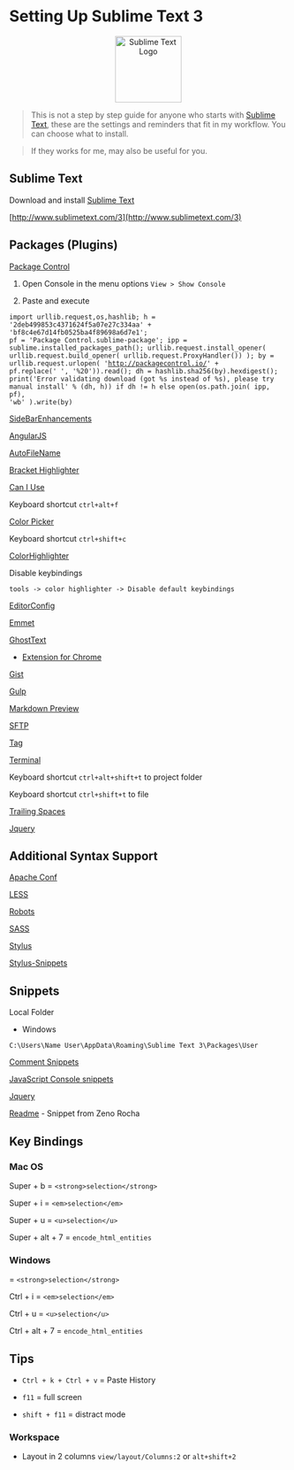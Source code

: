 # Setting Up Sublime Text 3

<p align="center"><img src="http://upload.wikimedia.org/wikipedia/en/4/4c/Sublime_Text_Logo.png" alt="Sublime Text Logo" width="120" ></p>

> This is not a step by step guide for anyone who starts with [Sublime Text](http://www.sublimetext.com/), these are the settings and reminders that fit in my workflow. You can choose what to install.

> If they works for me, may also be useful for you.

## Sublime Text

Download and install [Sublime Text](http://www.sublimetext.com/)

[http://www.sublimetext.com/3](http://www.sublimetext.com/3)

## Packages (Plugins)

[Package Control](https://sublime.wbond.net/)

1. Open Console in the menu options `View > Show Console`

1. Paste and execute

<code>import urllib.request,os,hashlib; h = '2deb499853c4371624f5a07e27c334aa' + 'bf8c4e67d14fb0525ba4f89698a6d7e1'; pf = 'Package Control.sublime-package'; ipp = sublime.installed_packages_path(); urllib.request.install_opener( urllib.request.build_opener( urllib.request.ProxyHandler()) ); by = urllib.request.urlopen( 'http://packagecontrol.io/' + pf.replace(' ', '%20')).read(); dh = hashlib.sha256(by).hexdigest(); print('Error validating download (got %s instead of %s), please try manual install' % (dh, h)) if dh != h else open(os.path.join( ipp, pf), 'wb' ).write(by)</code>

[SideBarEnhancements](https://github.com/titoBouzout/SideBarEnhancements)



[AngularJS](https://github.com/angular-ui/AngularJS-sublime-package)

[AutoFileName](https://github.com/BoundInCode/AutoFileName)

[Bracket Highlighter](https://github.com/facelessuser/BracketHighlighter)

[Can I Use](https://github.com/Azd325/sublime-text-caniuse)

Keyboard shortcut `ctrl+alt+f`

[Color Picker](http://weslly.github.io/ColorPicker/)

Keyboard shortcut `ctrl+shift+c`

[ColorHighlighter](https://github.com/Monnoroch/ColorHighlighter)

Disable keybindings

`tools -> color highlighter -> Disable default keybindings`

[EditorConfig](http://editorconfig.org/)

[Emmet](http://docs.emmet.io/)

[GhostText](https://github.com/Cacodaimon/GhostText-for-SublimeText)

- [Extension for Chrome](https://chrome.google.com/webstore/detail/ghosttext-for-chrome/godiecgffnchndlihlpaajjcplehddca?utm_source=chrome-ntp-icon)

[Gist](https://github.com/condemil/Gist)

[Gulp](https://github.com/NicoSantangelo/sublime-gulp)

[Markdown Preview](https://github.com/revolunet/sublimetext-markdown-preview)

[SFTP](http://wbond.net/sublime_packages/sftp)

[Tag](https://github.com/SublimeText/Tag)

[Terminal](https://github.com/wbond/sublime_terminal)

Keyboard shortcut `ctrl+alt+shift+t` to project folder

Keyboard shortcut `ctrl+shift+t` to file

[Trailing Spaces](https://github.com/SublimeText/TrailingSpaces)

[Jquery](https://github.com/SublimeText/jQuery)


## Additional Syntax Support

[Apache Conf](https://github.com/colinta/ApacheConf.tmLanguage)

[LESS](https://github.com/danro/LESS-sublime)

[Robots](https://github.com/andriyko/sublime-robot-framework-assistant)

[SASS](https://sublime.wbond.net/packages/Sass)

[Stylus](https://github.com/billymoon/Stylus)

[Stylus-Snippets](https://github.com/billymoon/Stylus-Snippets)


## Snippets

Local Folder

* Windows

`C:\Users\Name User\AppData\Roaming\Sublime Text 3\Packages\User`

[Comment Snippets](https://github.com/hachesilva/Comment-Snippets)

[JavaScript Console snippets](https://github.com/caiogondim/js-console-sublime-snippets)

[Jquery](https://sublime.wbond.net/packages/jQuery)

[Readme](https://gist.github.com/zenorocha/4526327) - Snippet from Zeno Rocha


## Key Bindings

### Mac OS

Super + b = `<strong>selection</strong>`

Super + i = `<em>selection</em>`

Super + u = `<u>selection</u>`

Super + alt + 7 = `encode_html_entities`

### Windows

 = `<strong>selection</strong>`

Ctrl + i = `<em>selection</em>`

Ctrl + u = `<u>selection</u>`

Ctrl + alt + 7 = `encode_html_entities`

## Tips

* `Ctrl + k + Ctrl + v` = Paste History

* `f11` = full screen

* `shift + f11` = distract mode

### Workspace

* Layout in 2 columns `view/layout/Columns:2` or `alt+shift+2`